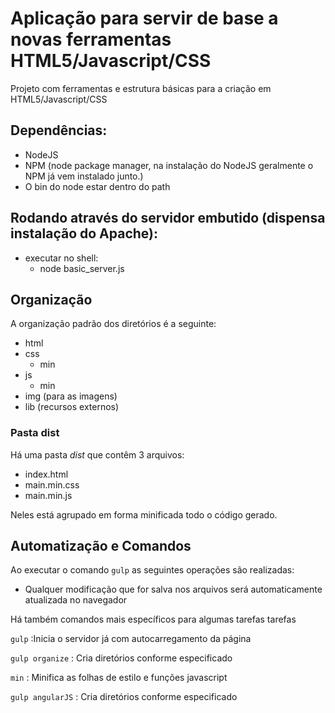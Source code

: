 # Aplicação para servir de base a novas ferramentas HTML5/Javascript/CSS

Projeto com ferramentas e estrutura básicas para a criação em HTML5/Javascript/CSS

## Dependências:
- NodeJS
- NPM (node package manager, na instalação do NodeJS geralmente o NPM já vem instalado junto.)
- O bin do node estar dentro do path

## Rodando através do servidor embutido (dispensa instalação do Apache):
- executar no shell:
    - node basic_server.js

## Organização

A organização padrão dos diretórios é a seguinte:

- html
- css
	- min
- js
	- min
- img (para as imagens)
- lib (recursos externos)

### Pasta dist

Há uma pasta _dist_ que contêm 3 arquivos:

- index.html
- main.min.css
- main.min.js

Neles está agrupado em forma minificada todo o código gerado.

## Automatização e Comandos
Ao executar o comando `gulp` as seguintes operações são realizadas:
	
* Qualquer modificação que for salva nos arquivos será automaticamente atualizada no navegador

Há também comandos mais específicos para algumas tarefas tarefas

`gulp`
:Inicia o servidor já com autocarregamento da página

`gulp organize`
: Cria diretórios conforme especificado

`min`
: Minifica as folhas de estilo e funções javascript

`gulp angularJS`
: Cria diretórios conforme especificado